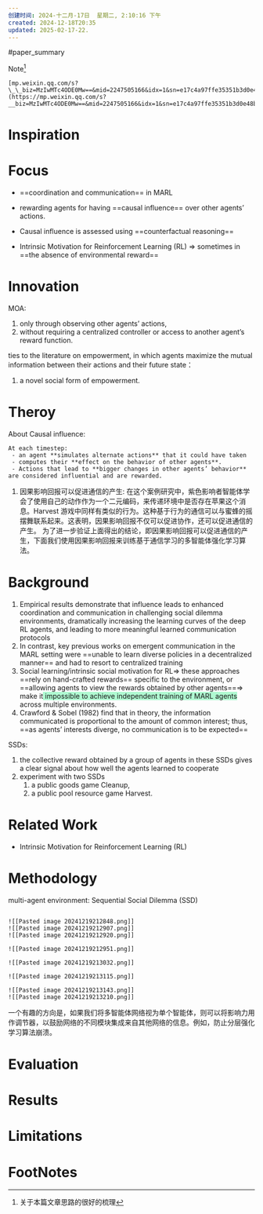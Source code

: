 ```yaml
---
创建时间: 2024-十二月-17日  星期二, 2:10:16 下午
created: 2024-12-18T20:35
updated: 2025-02-17-22.
---
```


#paper_summary 

Note[^2]
```ad-note
[mp.weixin.qq.com/s?\_\_biz=MzIwMTc4ODE0Mw==&mid=2247505166&idx=1&sn=e17c4a97ffe35351b3d0e48bc020d880&chksm=96ea0a8ea19d8398e377955f5ae4a263ab14771d0d9055f5061b3a475499bc26bd036e275ad2&scene=4](https://mp.weixin.qq.com/s?__biz=MzIwMTc4ODE0Mw==&mid=2247505166&idx=1&sn=e17c4a97ffe35351b3d0e48bc020d880&chksm=96ea0a8ea19d8398e377955f5ae4a263ab14771d0d9055f5061b3a475499bc26bd036e275ad2&scene=4)
```


# Inspiration



# Focus
 - ==coordination and communication== in MARL
 - rewarding agents for having ==causal influence== over other agents’ actions.
 - Causal influence is assessed using ==counterfactual reasoning==

 - Intrinsic Motivation for Reinforcement Learning (RL) $\Longrightarrow$ sometimes in ==the absence of environmental reward==


# Innovation
MOA:
1. only through observing other agents’ actions, 
2. without requiring a centralized controller or access to another agent’s reward function.

ties to the literature on empowerment, in which agents maximize the mutual information between their actions and their future state：
1. a novel social form of empowerment.



# Theroy
About Causal influence:
```ad-note
At each timestep:
 - an agent **simulates alternate actions** that it could have taken
 - computes their **effect on the behavior of other agents**. 
 - Actions that lead to **bigger changes in other agents’ behavior** are considered influential and are rewarded.
```

1. 因果影响回报可以促进通信的产生:
   在这个案例研究中，紫色影响者智能体学会了使用自己的动作作为一个二元编码，来传递环境中是否存在苹果这个消息。Harvest 游戏中同样有类似的行为。这种基于行为的通信可以与蜜蜂的摇摆舞联系起来。这表明，因果影响回报不仅可以促进协作，还可以促进通信的产生。
   为了进一步验证上面得出的结论，即因果影响回报可以促进通信的产生，下面我们使用因果影响回报来训练基于通信学习的多智能体强化学习算法。

# Background
1. Empirical results demonstrate that influence leads to enhanced coordination and communication in challenging social dilemma environments, dramatically increasing the learning curves of the deep RL agents, and leading to more meaningful learned communication protocols
2. In contrast, key previous works on emergent communication in the MARL setting were ==unable to learn diverse policies in a decentralized manner== and had to resort to centralized training
3. Social learning/intrinsic social motivation for RL$\Longrightarrow$ these approaches ==rely on hand-crafted rewards== specific to the environment, or ==allowing agents to view the rewards obtained by other agents==$\Longrightarrow$ make it<span style="background:#affad1"> impossible to achieve independent training of MARL agents </span>across multiple environments.
4. Crawford & Sobel (1982) find that in theory, the information communicated is proportional to the amount of common interest; thus, ==as agents’ interests diverge, no communication is to be expected==

SSDs:
1. the collective reward obtained by a group of agents in these SSDs gives a clear signal about how well the agents learned to cooperate
2. experiment with two SSDs
	1. a public goods game Cleanup, 
	2. a public pool resource game Harvest.



# Related Work

 - Intrinsic Motivation for Reinforcement Learning (RL) 




# Methodology
multi-agent environment: Sequential Social Dilemma (SSD) 
````ad-seealso

![[Pasted image 20241219212848.png]]
![[Pasted image 20241219212907.png]]
![[Pasted image 20241219212920.png]]

![[Pasted image 20241219212951.png]]

![[Pasted image 20241219213032.png]]

![[Pasted image 20241219213115.png]]

![[Pasted image 20241219213143.png]]
![[Pasted image 20241219213210.png]]

````

一个有趣的方向是，如果我们将多智能体网络视为单个智能体，则可以将影响力用作调节器，以鼓励网络的不同模块集成来自其他网络的信息。例如，防止分层强化学习算法崩溃。

# Evaluation



# Results



# Limitations


# FootNotes

[^2]: 关于本篇文章思路的很好的梳理